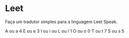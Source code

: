 # Leet
Faça um tradutor simples para a linguagem Leet Speak.

A ou a	4
E ou e	3
I ou i ou L ou l	1
O ou o	0
T ou t	7
S ou s	5